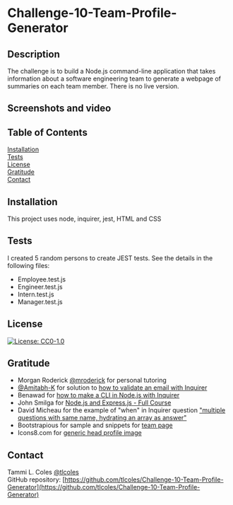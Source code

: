 # Challenge-10-Team-Profile-Generator

## Description
The challenge is to build a Node.js command-line application that takes information about a software engineering team to generate a webpage of summaries on each team member. There is no live version.

## Screenshots and video

## Table of Contents
[Installation](#installation)  
[Tests](#tests)  
[License](#license)  
[Gratitude](#gratitude)  
[Contact](#contact)  

## Installation
This project uses node, inquirer, jest, HTML and CSS

## Tests
I created 5 random persons to create JEST tests. See the details in the following files:  
* Employee.test.js  
* Engineer.test.js  
* Intern.test.js  
* Manager.test.js  
## License
[![License: CC0-1.0](https://licensebuttons.net/l/zero/1.0/80x15.png)](http://creativecommons.org/publicdomain/zero/1.0/)

## Gratitude
* Morgan Roderick [@mroderick](https://github.com/mroderick) for personal tutoring
* [@Amitabh-K](https://gist.github.com/Amitabh-K) for solution to [how to validate an email with Inquirer](https://gist.github.com/Amitabh-K/ae073eea3d5207efaddffde19b1618e8)
* Benawad for [how to make a CLI in Node.js with Inquirer](https://youtu.be/0xjfkl9nODQ)
* John Smilga for [Node.js and Express.js - Full Course](https://youtu.be/Oe421EPjeBE) 
* David Micheau for the example of "when" in Inquirer question ["multiple questions with same name, hydrating an array as answer"](https://github.com/SBoudrias/Inquirer.js/issues/1086)
* Bootstrapious for sample and snippets for [team page](https://bootstrapious.com/p/team-page)
* Icons8.com for [generic head profile image](https://icons8.com/icon/set/profile/ios-filled)

## Contact
Tammi L. Coles [@tlcoles](https://github.com/tlcoles/)  
GitHub repository: [https://github.com/tlcoles/Challenge-10-Team-Profile-Generator](https://github.com/tlcoles/Challenge-10-Team-Profile-Generator)